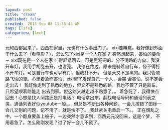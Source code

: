 ```yaml
---
layout: post
title: "dream"
published: false
created:  2013 Sep 08 11:35:43 AM
tags: [life]
categories: [tech]
---
```


元和西都回来了。西西在家里，元也有什么事出门了。
xixi要睡觉。我好像到外面干什么去了（看电影？），怎么忘了xixi是一个人在家？
突然想起来，害怕的要命 － xixi现在是一个人在家！
得赶紧回去。可是黑洞洞的。分不清路的方向。我没开车灯。我用手胡乱去开，也没亮。
我停在路边，原来是骑着自行车，怪不得打不开车灯。可是自行车也可以有灯，但我打不开。
但是天又不是黑的。我只管顺路飞快的骑。心里着急而害怕。xixi醒了发现自己一个人，会哭
会害怕，说不定会走出去！
我好像走到了熟悉的地方，但又不是熟悉的路。我也不管了只是骑车，只希望顺着路能走
出去到家。但这路又越走越不熟悉了。。
着急死了，我得快点回去！心想是找人问路还是打电话？
电话拿出来，翻找电话号码和通话列表之类。通话列表好似youtube一般。。
但总是不断出各种问题，一会儿按错了图标一会儿又别的问题，记不清了，就是快不了。
我赶紧关电重启一下。。
正在慌乱之中，一个翻身要盖上被子，一边突然才意识到，西西元元没回来，这是个梦，
不用着急了。怎么刚刚发现？过了好一会儿不慌了。



